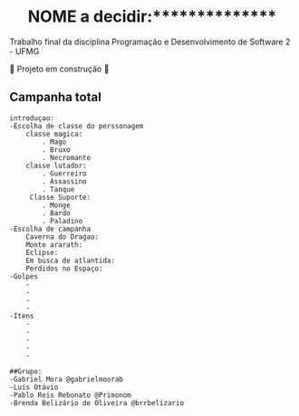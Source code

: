 <h1 align="center"> NOME a decidir:**************</h1>
Trabalho final da disciplina Programação e Desenvolvimento de Software 2 - UFMG

:construction: Projeto em construção :construction:

## Campanha total 
    introduçao:
    -Escolha de classe do perssonagem
        classe magica:
            . Mago
            . Bruxo
            . Necromante
        classe lutador:
            . Guerreiro
            . Assassino
            . Tanque
         Classe Suporte:
            . Monge
            . Bardo 
            . Paladino
    -Escolha de campanha
        Caverna do Dragao:
        Monte ararath:
        Eclipse:
        Em busca de atlantida:
        Perdidos no Espaço:
    -Golpes
        -
        -
        -
        -
    -Itens
        -
        -
        -
        -
        -
        
    ##Grupo:
    -Gabriel Mora @gabrielmoorab
    -Luís Otávio
    -Pablo Reis Rebonato @Primonom
    -Brenda Belizário de Oliveira @brrbelizario

    
